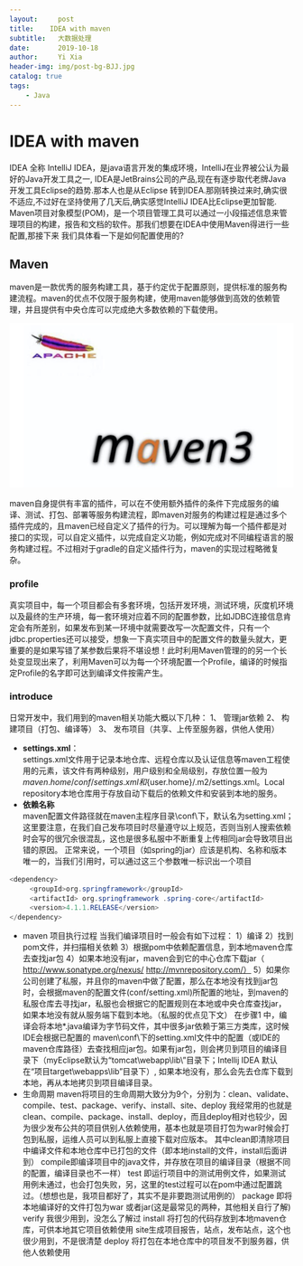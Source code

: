 ```yaml
---
layout:     post
title:    IDEA with maven 
subtitle:   大数据处理
date:       2019-10-18
author:     Yi Xia
header-img: img/post-bg-BJJ.jpg
catalog: true
tags:
    - Java
---
```


# IDEA with maven
IDEA 全称 IntelliJ IDEA，是java语言开发的集成环境，IntelliJ在业界被公认为最好的Java开发工具之一, IDEA是JetBrains公司的产品,现在有逐步取代老牌Java开发工具Eclipse的趋势.那本人也是从Eclipse 转到IDEA.那刚转换过来时,确实很不适应,不过好在坚持使用了几天后,确实感觉IntelliJ IDEA比Eclipse更加智能.
Maven项目对象模型(POM)，是一个项目管理工具可以通过一小段描述信息来管理项目的构建，报告和文档的软件。那我们想要在IDEA中使用Maven得进行一些配置,那接下来
我们具体看一下是如何配置使用的?
## Maven
maven是一款优秀的服务构建工具，基于约定优于配置原则，提供标准的服务构建流程。maven的优点不仅限于服务构建，使用maven能够做到高效的依赖管理，并且提供有中央仓库可以完成绝大多数依赖的下载使用。


![-w680](/img/blog_img/15724225884585.jpg)

maven自身提供有丰富的插件，可以在不使用额外插件的条件下完成服务的编译、测试、打包、部署等服务构建流程，即maven对服务的构建过程是通过多个插件完成的，且maven已经自定义了插件的行为。可以理解为每一个插件都是对接口的实现，可以自定义插件，以完成自定义功能，例如完成对不同编程语言的服务构建过程。不过相对于gradle的自定义插件行为，maven的实现过程略微复杂。



### profile
真实项目中，每一个项目都会有多套环境，包括开发环境，测试环境，灰度机环境以及最终的生产环境，每一套环境对应着不同的配置参数，比如JDBC连接信息肯定会有所差别，如果发布到某一环境中就需要改写一次配置文件，只有一个jdbc.properties还可以接受，想象一下真实项目中的配置文件的数量头就大，更重要的是如果写错了某参数后果将不堪设想！此时利用Maven管理的的另一个长处变显现出来了，利用Maven可以为每一个环境配置一个Profile，编译的时候指定Profile的名字即可达到编译文件按需产生。

### introduce
日常开发中，我们用到的maven相关功能大概以下几种： 
1、 管理jar依赖 
2、 构建项目（打包、编译等） 
3、 发布项目（共享、上传至服务器，供他人使用）


- **settings.xml**：</br>
settings.xml文件用于记录本地仓库、远程仓库以及认证信息等maven工程使用的元素，该文件有两种级别，用户级别和全局级别，存放位置一般为${maven.home}/conf/settings.xml和${user.home}/.m2/settings.xml。Local repository本地仓库用于存放自动下载后的依赖文件和安装到本地的服务。
- **依赖名称**</br>
maven配置文件路径就在maven主程序目录\conf\下，默认名为setting.xml；
这里要注意，在我们自己发布项目时尽量遵守以上规范，否则当别人搜索依赖时会写的很冗余很混乱，这也是很多私服中不断重复上传相同jar会导致项目出错的原因。 
正常来说，一个项目（如spring的jar）应该是机构、名称和版本唯一的，当我们引用时，可以通过这三个参数唯一标识出一个项目

```java
<dependency>
     <groupId>org.springframework</groupId>
     <artifactId> org.springframework .spring-core</artifactId>
     <version>4.1.1.RELEASE</version>
</dependency>

```
- maven 项目执行过程
当我们编译项目时一般会有如下过程： 
1）编译 
2）找到pom文件，并扫描相关依赖 
3）根据pom中依赖配置信息，到本地maven仓库去查找jar包 
4）如果本地没有jar，maven会到它的中心仓库下载jar（ 
 http://www.sonatype.org/nexus/ 
http://mvnrepository.com/） 
5）如果你公司创建了私服，并且你的maven中做了配置，那么在本地没有找到jar包时，会根据maven的配置文件(conf/setting.xml)所配置的地址，到maven的私服仓库去寻找jar，私服也会根据它的配置规则在本地或中央仓库查找jar，如果本地没有就从服务端下载到本地。（私服的优点见下文）
在步骤1 中，编译会将本地*.java编译为字节码文件，其中很多jar依赖于第三方类库，这时候IDE会根据已配置的 maven\conf\下的setting.xml文件中的配置（或IDE的maven仓库路径）去查找相应jar包。如果有jar包，则会拷贝到项目的编译目录下（myEclipse默认为“tomcat\webapp\lib\”目录下；Intellij IDEA 默认在“项目target\webapps\lib”目录下）, 
如果本地没有，那么会先去仓库下载到本地，再从本地拷贝到项目编译目录。 
- 生命周期
maven将项目的生命周期大致分为9个，分别为：clean、validate、compile、test、package、verify、install、site、deploy 
我经常用的也就是clean、compile、package、install、deploy，而且deploy相对也较少，因为很少发布公共的项目供别人依赖使用，基本也就是项目打包为war时候会打包到私服，运维人员可以到私服上直接下载对应版本。 
其中clean即清除项目中编译文件和本地仓库中已打包的文件（即本地install的文件，install后面讲到） 
compile即编译项目中的java文件，并存放在项目的编译目录（根据不同的配置，编译目录也不一样） 
test 即运行项目中的测试用例文件，如果测试用例未通过，也会打包失败，另，这里的test过程可以在pom中通过配置跳过。（想想也是，我项目都好了，其实不是非要跑测试用例的） 
package 即将本地编译好的文件打包为war 或者jar(这是最常见的两种，其他相关自行了解) 
verify 我很少用到，没怎么了解过 
install 将打包的代码存放到本地maven仓库，可供本地其它项目依赖使用 
site生成项目报告，站点，发布站点，这个也很少用到，不是很清楚 
deploy 将打包在本地仓库中的项目发不到服务器，供他人依赖使用 
